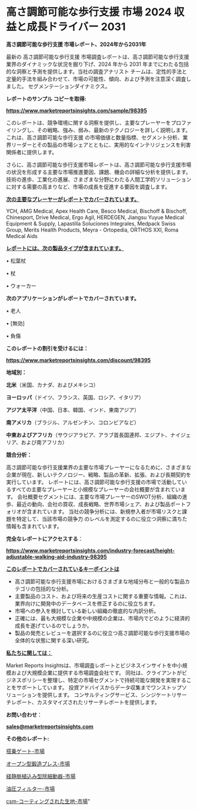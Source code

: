 # 高さ調節可能な歩行支援 市場 2024 収益と成長ドライバー 2031

<strong>高さ調節可能な歩行支援 市場レポート、2024年から2031年</strong>

最新の 高さ調節可能な歩行支援 市場調査レポートは、高さ調節可能な歩行支援 業界のダイナミックな状況を掘り下げ、2024 年から 2031 年までにわたる包括的な洞察と予測を提供します。当社の調査アナリスト チームは、定性的手法と定量的手法を組み合わせて、市場の可能性、傾向、および予測を注意深く調査しました。 セグメンテーションダイナミクス。



<strong>レポートのサンプル コピーを取得:</strong> <a href=https://www.marketreportsinsights.com/sample/98395>

<strong><u>https://www.marketreportsinsights.com/sample/98395</u></strong></a>

このレポートは、競争環境に関する洞察を提供し、主要なプレーヤーをプロファイリングし、その戦略、強み、弱み、最新のテクノロジーを詳しく説明します。 これは、高さ調節可能な歩行支援 の市場価値と数量指標、セグメント分析、業界リーダーとその製品の市場シェアとともに、実用的なインテリジェンスを利害関係者に提供します。

さらに、高さ調節可能な歩行支援市場レポートは、高さ調節可能な歩行支援市場の状況を形成する主要な市場推進要因、課題、機会の詳細な分析を提供します。 技術の進歩、工業化の進展、さまざまな分野にわたる人間工学的ソリューションに対する需要の高まりなど、市場の成長を促進する要因を調査します。



<strong><u>次の主要なプレーヤーがレポートでカバーされています。</u></strong>

YCH, AMG Medical, Apex Health Care, Besco Medical, Bischoff & Bischoff, Chinesport, Drive Medical, Ergo Agil, HERDEGEN, Jiangsu Yuyue Medical Equipment & Supply, Lapastilla Soluciones Integrales, Medpack Swiss Group, Merits Health Products, Meyra - Ortopedia, ORTHOS XXI, Roma Medical Aids



<strong><u><b>レポートには、次の製品タイプが含まれています。</b></u></strong>

• 松葉杖

• 杖

• ウォーカー



<strong><b>次のアプリケーションがレポートでカバーされています。</b></strong>

• 老人

• [無効]

• 負傷



<strong><b>このレポートの割引を受けるには：</b></strong><a href=https://www.marketreportsinsights.com/discount/98395>

<strong><u>https://www.marketreportsinsights.com/discount/98395</u></strong></a>



<strong>地域別：</strong>



<strong>北米</strong>（米国、カナダ、およびメキシコ）



<strong>ヨーロッパ</strong>（ドイツ、フランス、英国、ロシア、イタリア）



<strong>アジア太平洋</strong>（中国、日本、韓国、インド、東南アジア）



<strong>南アメリカ</strong>（ブラジル、アルゼンチン、コロンビアなど）



<strong>中東およびアフリカ</strong>（サウジアラビア、アラブ首長国連邦、エジプト、ナイジェリア、および南アフリカ）



<strong>競合分析：</strong>

高さ調節可能な歩行支援業界の主要な市場プレーヤーになるために、さまざまな企業が現在、新しいテクノロジー、戦略、製品の革新、拡張、および長期契約を実行しています。 レポートには、高さ調節可能な歩行支援の市場で活動しているすべての主要なプレーヤーと小規模なプレーヤーの会社概要が含まれています。 会社概要セグメントには、主要な市場プレーヤーのSWOT分析、組織の進歩、最近の動向、会社の買収、成長戦略、世界市場シェア、および製品ポートフォリオが含まれています。 当社の競争分析には、新規参入者が市場リスクと課題を特定して、当該市場の競争力 のレベルを測定するのに役立つ洞察に満ちた情報も含まれています。



<strong>完全なレポートにアクセスする</strong>：

<a href=https://www.marketreportsinsights.com/industry-forecast/height-adjustable-walking-aid-industry-98395>

<strong><u>https://www.marketreportsinsights.com/industry-forecast/height-adjustable-walking-aid-industry-98395</u></strong></a>



<strong><u><b>このレポートでカバーされているキーポイントは</b></u></strong>
<ul>
  <li>高さ調節可能な歩行支援市場におけるさまざまな地域分布と一般的な製品カテゴリの包括的な分析。</li>
  <li>主要製品のコスト、および将来の生産コストに関する重要な情報。これは、業界向けに開発中のデータベースを修正するのに役立ちます。</li>
  <li>市場への参入を検討している新しい組織の徹底的な内訳分析。</li>
  <li>正確には、最も大規模な企業や中規模の企業は、市場内でどのように経済的成長を遂げているのでしょうか。</li>
  <li>製品の発売とレビューを選択するのに役立つ高さ調節可能な歩行支援市場の全体的な状態に関する深い研究。</li>
</ul>


<strong><u><b>私たちに関しては：</b></u></strong>

Market Reports Insightsは、市場調査レポートとビジネスインサイトを中小規模および大規模企業に提供する市場調査会社です。 同社は、クライアントがビジネスポリシーを整理し、特定の市場セグメントで持続可能な開発を実現することをサポートしています。 投資アドバイスからデータ収集までワンストップソリューションを提供します。 コンサルティングサービス、シンジケートリサーチレポート、カスタマイズされたリサーチレポートを提供します。



<strong><b>お問い合わせ</b></strong>：

<a href=mailto:sales@marketreportsinsights.com>

<strong><u>sales@marketreportsinsights.com</u></strong></a>



<strong>その他のレポート:</strong>

<a href=https://www.linkedin.com/pulse/搭乗ゲート-市場-2023-年のダイナミクスとビジネストレンド-2030-wzzvf/>搭乗ゲート-市場</a>

<a href=https://www.linkedin.com/pulse/オープン型鍛造プレス-市場-2023-新興市場-将来の動向と市場需要-j7snf/>オープン型鍛造プレス-市場</a>

<a href=https://www.linkedin.com/pulse/経静脈植込み型除細動器-市場-2023-年のダイナミクスとビジネストレンド-wsy4f/>経静脈植込み型除細動器-市場</a>

<a href=https://www.linkedin.com/pulse/油圧フィルター-市場-2023-新興市場-将来の動向と市場需要-2030-wtotc/>油圧フィルター-市場</a>

<a href=https://www.linkedin.com/pulse/csm-コーティングされた生地-市場-2023-総合分析と事業成長戦略-m75kf/>csm-コーティングされた生地-市場</a>"
